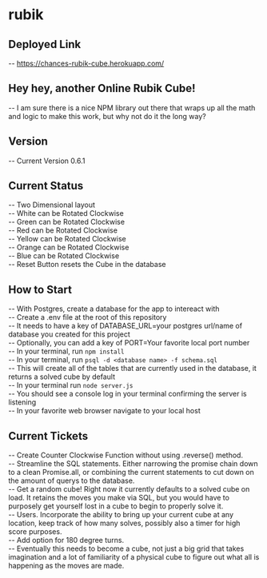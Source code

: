 # rubik

## Deployed Link
  -- https://chances-rubik-cube.herokuapp.com/

## Hey hey, another  Online Rubik Cube!
  -- I am sure there is a nice NPM library out there that wraps up all the math and logic to make this work, but why not do it the long way?
  
## Version
  -- Current Version 0.6.1
  
## Current Status
  -- Two Dimensional layout<br>
  -- White can be Rotated Clockwise<br>
  -- Green can be Rotated Clockwise<br>
  -- Red can be Rotated Clockwise<br>
  -- Yellow can be Rotated Clockwise<br>
  -- Orange can be Rotated Clockwise<br>
  -- Blue can be Rotated Clockwise<br>
  -- Reset Button resets the Cube in the database<br>
  
## How to Start
  -- With Postgres, create a database for the app to intereact with<br>
  -- Create a .env file at the root of this repository<br>
  -- It needs to have a key of DATABASE_URL=your postgres url/name of database you created for this project<br>
  -- Optionally, you can add a key of PORT=Your favorite local port number<br>
  -- In your terminal, run `npm install`<br>
  -- In your terminal, run `psql -d <database name> -f schema.sql`<br>
  -- This will create all of the tables that are currently used in the database, it returns a solved cube by default<br>
  -- In your terminal run `node server.js`<br>
  -- You should see a console log in your terminal confirming the server is listening<br>
  -- In your favorite web browser navigate to your local host<br>
  
## Current Tickets
  -- Create Counter Clockwise Function without using .reverse() method.<br>
  -- Streamline the SQL statements. Either narrowing the promise chain down to a clean Promise.all, or combining the current statements to cut down on the amount of querys to the database.<br>
  -- Get a random cube! Right now it currently defaults to a solved cube on load. It retains the moves you make via SQL, but you would have to purposely get yourself lost in a cube to begin to properly solve it.<br>
  -- Users. Incorporate the ability to bring up your current cube at any location, keep track of how many solves, possibly also a timer for high score purposes.<br>
  -- Add option for 180 degree turns.<br>
  -- Eventually this needs to become a cube, not just a big grid that takes imagination and a lot of familiarity of a physical cube to figure out what all is happening as the moves are made.<br>
 
  
  

